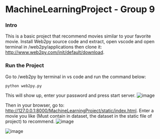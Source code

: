 # MachineLearningProject - Group 9
### Intro
This is a basic project that recommend movies similar to your favorite movie.
Install Web2py source code and extract, open vscode and open terminal in /web2py/applications then clone it:
http://www.web2py.com/init/default/download.

### Run the Project
Go to /web2py by terminal in vs code and run the command below:
```
python web2py.py
```
This will show up, enter your password and press start server.
![image](https://user-images.githubusercontent.com/72614237/168826862-706dc1ed-528c-45a5-b42f-d754bb9263eb.png)



Then in your browser, go to: http://127.0.0.1:8000/MachineLearningProject/static/index.html. Enter a movie you like (Must contain in dataset, the dataset in the static file of project) to recommend.
![image](https://user-images.githubusercontent.com/72614237/169110775-a62c82fb-1482-4fbf-b0b3-43397ed588ac.png)



![image](https://user-images.githubusercontent.com/72614237/169109630-e31afd27-9bdf-4c60-a03b-3a7958dc73f1.png)




